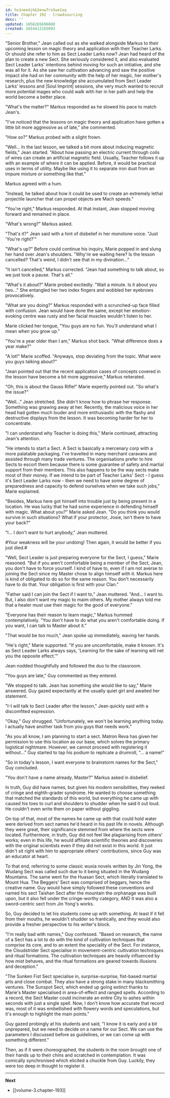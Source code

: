 ```yaml
---
id: hx1nee4jkb2enw7rs5we1oq
title: Chapter 192 - Crowdsourcing
desc: ''
updated: 1656265696088
created: 1654412165093
---
```


"Senior Brother," Jean called out as she walked alongside Markus to their upcoming lesson on magic theory and application with their Teacher Larks. Or should she refer to him as Sect Leader Larks now? Jean had heard of the plan to create a new Sect. She seriously considered it, and also evaluated Sect Leader Larks' intentions behind moving for such an initiative, and she was all for it. As she saw her cultivation advancing and saw the positive impact she had on her community with the help of her magic, her mother's research, plus the new knowledge she accumulated from Sect Leader Larks' lessons and |Soul Imprint| sessions, she very much wanted to recruit more potential mages who could walk with her in her path and help the world become a better place.

"What's the matter?" Markus responded as he slowed his pace to match Jean's.

"I've noticed that the lessons on magic theory and application have gotten a little bit more aggressive as of late," she commented.

"How so?" Markus probed with a slight frown.

"Well... In the last lesson, we talked a bit more about inducing magnetic fields," Jean started. "About how passing an electric current through coils of wires can create an artificial magnetic field. Usually, Teacher follows it up with an example of where it can be applied. Before, it would be practical uses in terms of utility. Maybe like using it to separate iron dust from an impure mixture or something like that."

Markus agreed with a hum.

"Instead, he talked about how it could be used to create an extremely lethal projectile launcher that can propel objects are Mach speeds."

"You're right," Markus responded. At that instant, Jean stopped moving forward and remained in place.

"What's wrong?" Markus asked.

"That's it?" Jean said with a hint of disbelief in her monotone voice. "Just 'You're right?'"

"What's up?" Before could continue his inquiry, Marie popped in and slung her hand over Jean's shoulders. "Why're we waiting here? Is the lesson cancelled? That's weird, I didn't see that in my divination..."

"It isn't cancelled," Markus corrected. "Jean had something to talk about, so we just took a pause. That's all."

"What's it about?" Marie probed excitedly. "Wait a minute. Is it about you two..." She entangled her two index fingers and wobbled her eyebrows provocatively.

"What are you doing?" Markus responded with a scrunched-up face filled with confusion. Jean would have done the same, except her emotion-evoking centre was rusty and her facial muscles wouldn't listen to her.

Marie clicked her tongue, "You guys are no fun. You'll understand what I mean when you grow up."

"You're a year older than I am," Markus shot back. "What difference does a year make?"

"A lot!" Marie scoffed. "Anyways, stop deviating from the topic. What were you guys talking about?"

"Jean pointed out that the recent application cases of concepts covered in the lesson have become a bit more aggressive," Markus reiterated.

"Oh, this is about the Gauss Rifle!" Marie expertly pointed out. "So what's the issue?"

"Well..." Jean stretched. She didn't know how to phrase her response. Something was gnawing away at her. Recently, the malicious voice in her head had gotten much louder and more enthusiastic with the flashy and destructive displays from the lesson. It was becoming harder for her to concentrate.

"I can understand why Teacher is doing this," Marie continued, attracting Jean's attention.

"He intends to start a Sect. A Sect is basically a mercenary corp with a more palatable packaging. I've travelled in many merchant caravans and assisted through many trade ventures. The organisations prefer to hire Sects to escort them because there is some guarantee of safety and martial support from their members. This also happens to be the way sects make most of their money. If we intend to be part of Teacher Larks' Sect - I guess it's Sect Leader Larks now - then we need to have some degree of preparedness and capacity to defend ourselves when we take such jobs," Marie explained.

"Besides, Markus here got himself into trouble just by being present in a location. He was lucky that he had some experience in defending himself with magic. What about you?" Marie asked Jean. "Do you think you would survive in such situations? What if your protector, Josie, isn't there to have your back?"

"I... I don't want to hurt anybody," Jean muttered.

#Your weakness will be your undoing! Then again, it would be better if you just died.#

"Well, Sect Leader is just preparing everyone for the Sect, I guess," Marie reasoned. "But if you aren't comfortable being a member of the Sect, Jean, you don't have to force yourself. I kind of have to, even if I am not averse to joining the Sect since my Master chose to align himself with it. Markus here is kind of obligated to do so for the same reason. You don't necessarily have to do that. Your obligation is first with your Clan."

"Father said I can join the Sect if I want to," Jean muttered. "And... I want to. But, I also don't want my magic to maim others. My mother always told me that a healer must use their magic for the good of everyone."

"Everyone has their reason to learn magic," Markus hummed contemplatively. "You don't have to do what you aren't comfortable doing. If you want, I can talk to Master about it."

"That would be too much," Jean spoke up immediately, waving her hands.

"He's right," Marie supported. "If you are uncomfortable, make it known. It's as Sect Leader Larks always says, 'Learning for the sake of learning will net you the opposite effect.'"

Jean nodded thoughtfully and followed the duo to the classroom.

"You guys are late," Guy commented as they entered.

"We stopped to talk. Jean has something she would like to say," Marie answered. Guy gazed expectantly at the usually quiet girl and awaited her statement.

"I-I will talk to Sect Leader after the lesson," Jean quickly said with a discomfited expression.

"Okay," Guy shrugged. "Unfortunately, we won't be learning anything today. I actually have another task from you guys that needs work."

"As you all know, I am planning to start a sect. Matron Reva has given her permission to use this location as our base, which solves the primary logistical nightmare. However, we cannot proceed with registering it without..." Guy started to tap his podium to replicate a drumroll, "... a name!"

"So in today's lesson, I want everyone to brainstorm names for the Sect," Guy concluded.

"You don't have a name already, Master?" Markus asked in disbelief.

In truth, Guy did have names, but given his modern sensibilities, they reeked of cringe and eighth-grader syndrome. He wanted to choose something that matched the standards of this world, but everything he came up with caused his toes to curl and shoulders to shudder when he said it out loud. He couldn't even write them on paper without giggling.

On top of that, most of the names he came up with that could hold water were derived from sect names he'd heard in his past life in novels. Although they were great, their significance stemmed from where the sects were located. Furthermore, in truth, Guy did not feel like plagiarising from others' works; even in this life, he would affiliate scientific theories and discoveries with the original scientists even if they did not exist in this world. It just didn't sit right with him to appropriate others' contributions, since Guy was an educator at heart. 

To that end, referring to some classic wuxia novels written by Jin Yong, the Wudang Sect was called such due to it being situated in the Wudang Mountains. The same went for the Huasan Sect, which literally translated to Mount Hua. The Beggers' Sect was comprised of beggars, hence the creative name. Guy would have simply followed these conventions and named his sect Taishan Sect after the mountain the orphanage was built upon, but it also fell under the cringe-worthy category, AND it was also a sword-centric sect from Jin Yong's works.

So, Guy decided to let his students come up with something. At least if it fell from their mouths, he wouldn't shudder so frantically, and they would also provide a fresher perspective to his writer's block.

"I'm really bad with names," Guy confessed. "Based on research, the name of a Sect has a lot to do with the kind of cultivation techniques that comprise its core, and to an extent the speciality of the Sect. For instance, the Cloudstrider Sect specialise in movement-centric cultivation techniques and ritual formations. The cultivation techniques are heavily influenced by how mist behaves, and the ritual formations are geared towards illusions and deception."

"The Sunken Fist Sect specialise in, surprise-surprise, fist-based martial arts and close combat. They also have a strong stake in many blacksmithing ventures. The Sunspot Sect, which ended up going extinct thanks to Marie's Master specialised in area-of-effect and ranged spells. According to a record, the Sect Master could incinerate an entire City to ashes within seconds with just a single spell. Now, I don't know how accurate that record was, most of it was embellished with flowery words and speculations, but it's enough to highlight the main points."

Guy gazed probingly at his students and said, "I know it is early and a bit unprepared, but we need to decide on a name for our Sect. We can use the parameters I discussed before as guidelines, or we can come up with something different."

Then, as if it were choreographed, the students in the room brought one of their hands up to their chins and scratched in contemplation. It was comically synchronised which elicited a chuckle from Guy. Luckily, they were too deep in thought to register it.

____

**Next**
* [[volume-3.chapter-193]]